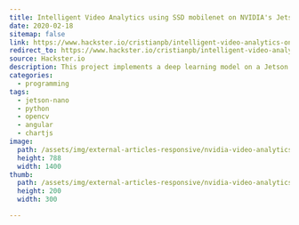 ```yaml
---
title: Intelligent Video Analytics using SSD mobilenet on NVIDIA's Jetson Nano
date: 2020-02-18
sitemap: false
link: https://www.hackster.io/cristianpb/intelligent-video-analytics-on-nvidia-jetson-nano-a5d00c
redirect_to: https://www.hackster.io/cristianpb/intelligent-video-analytics-on-nvidia-jetson-nano-a5d00c
source: Hackster.io
description: This project implements a deep learning model on a Jetson Nano to count and track people passing in front of a video camera.
categories:
  - programming
tags:
  - jetson-nano
  - python
  - opencv
  - angular
  - chartjs
image:
  path: /assets/img/external-articles-responsive/nvidia-video-analytics-16x9.jpg
  height: 788
  width: 1400
thumb:
  path: /assets/img/external-articles-responsive/nvidia-video-analytics-thumb.jpg
  height: 200
  width: 300

---
```


